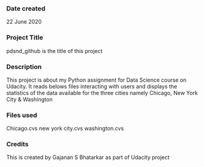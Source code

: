 ### Date created
22 June 2020

### Project Title
pdsnd_github is the title of this project

### Description
This project is about my Python assignment for Data Science course on Udacity.  It reads belows files interacting
with users and displays the statistics of the data available for the three cities namely
Chicago, New York City & Washington


### Files used
Chicago.cvs
new york city.cvs
washington.cvs

### Credits
This is created by Gajanan S Bhatarkar as part of Udacity project
